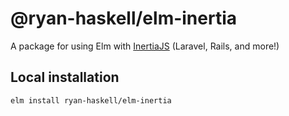 # **@ryan-haskell/elm-inertia**

A package for using Elm with [InertiaJS](https://inertiajs.com/) (Laravel, Rails, and more!)

## **Local installation**

```
elm install ryan-haskell/elm-inertia
```

